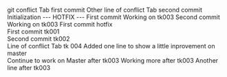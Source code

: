 git conflict						Tab first commit
Other line of conflict					Tab second commit  
Initialization 						--- HOTFIX --- 
First commit 						Working on tk003 
Second commit 						Working on tk003 
First commit hotfix  
First commit tk001  
Second commit tk002  
Line of conflict 					Tab tk 004 
Added one line to show a little inprovement on master  
Continue to work on Master after tk003
Working more after tk003
Another line after tk003
